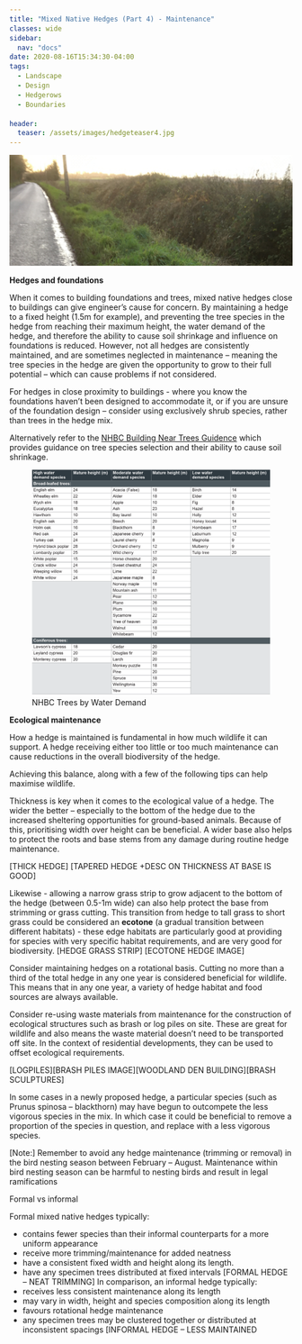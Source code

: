 ```yaml
---
title: "Mixed Native Hedges (Part 4) - Maintenance"
classes: wide
sidebar:
  nav: "docs"
date: 2020-08-16T15:34:30-04:00
tags:
  - Landscape
  - Design
  - Hedgerows
  - Boundaries
  
header:
  teaser: /assets/images/hedgeteaser4.jpg
---
```



<img src="/assets/images/hedgeteaser4.jpg" alt="no-alignment">

**Hedges and foundations**

<p style="text-align: justify;">
  
When it comes to building foundations and trees, mixed native hedges close to buildings can give engineer’s cause for concern. By maintaining a hedge to a fixed height (1.5m for example), and preventing the tree species in the hedge from reaching their maximum height, the water demand of the hedge, and therefore the ability to cause soil shrinkage and influence on foundations is reduced. However, not all hedges are consistently maintained, and are sometimes neglected in maintenance – meaning the tree species in the hedge are given the opportunity to grow to their full potential – which can cause problems if not considered.

For hedges in close proximity to buildings - where you know the foundations haven’t been designed to accommodate it, or if you are unsure of the foundation design – consider using exclusively shrub species, rather than trees in the hedge mix. 

</p>

Alternatively refer to the [NHBC Building Near Trees Guidence][nhbc-ref] which provides guidance on tree species selection and their ability to cause soil shrinkage.

[nhbc-ref]: https://nhbc-standards.co.uk/4-foundations/4-2-building-near-trees/4-2-4-the-effects-of-trees-on-shrinkable-soils/

<figure class="half">
    <a href="/assets/images/nhbctable.png"><img src="/assets/images/nhbctable.png"></a>
    <figcaption>NHBC Trees by Water Demand </figcaption>
</figure>


**Ecological maintenance**

<p style="text-align: justify;">

How a hedge is maintained is fundamental in how much wildlife it can support. A hedge receiving either too little or too much maintenance can cause reductions in the overall biodiversity of the hedge. 

Achieving this balance, along with a few of the following tips can help maximise wildlife.

Thickness is key when it comes to the ecological value of a hedge. The wider the better – especially to the bottom of the hedge due to the increased sheltering opportunities for ground-based animals. Because of this, prioritising width over height can be beneficial. A wider base also helps to protect the roots and base stems from any damage during routine hedge maintenance.

</p>

[THICK HEDGE] [TAPERED HEDGE +DESC ON THICKNESS AT BASE IS GOOD]

Likewise - allowing a narrow grass strip to grow adjacent to the bottom of the hedge (between 0.5-1m wide) can also help protect the base from strimming or grass cutting. This transition from hedge to tall grass to short grass could be considered an **ecotone** (a gradual transition between different habitats) - these edge habitats are particularly good at providing for species with very specific habitat requirements, and are very good for biodiversity. 
[HEDGE GRASS STRIP]
[ECOTONE HEDGE IMAGE]

Consider maintaining hedges on a rotational basis. Cutting no more than a third of the total hedge in any one year is considered beneficial for wildlife. This means that in any one year, a variety of hedge habitat and food sources are always available.  

Consider re-using waste materials from maintenance for the construction of ecological structures such as brash or log piles on site. These are great for wildlife and also means the waste material doesn’t need to be transported off site. In the context of residential developments, they can be used to offset ecological requirements.

[LOGPILES][BRASH PILES IMAGE][WOODLAND DEN BUILDING][BRASH SCULPTURES]

In some cases in a newly proposed hedge, a particular species (such as Prunus spinosa – blackthorn) may have begun to outcompete the less vigorous species in the mix. In which case it could be beneficial to remove a proportion of the species in question, and replace with a less vigorous species.

[Note:] Remember to avoid any hedge maintenance (trimming or removal) in the bird nesting season between February – August. Maintenance within bird nesting season can be harmful to nesting birds and result in legal ramifications

Formal vs informal

Formal mixed native hedges typically:

- contains fewer species than their informal counterparts for a more uniform appearance
- receive more trimming/maintenance for added neatness
- have a consistent fixed width and height along its length.
- have any specimen trees distributed at fixed intervals
[FORMAL HEDGE – NEAT TRIMMING]
In comparison, an informal hedge typically:
- receives less consistent maintenance along its length
- may vary in width, height and species composition along its length
- favours rotational hedge maintenance
- any specimen trees may be clustered together or distributed at inconsistent spacings
[INFORMAL HEDGE – LESS MAINTAINED
